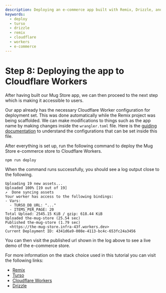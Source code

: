 ```yaml
---
description: Deploying an e-commerce app built with Remix, Drizzle, and Turso to Cloudflare Workers
keywords:
  - deploy
  - turso
  - drizzle
  - remix
  - cloudflare
  - workers
  - e-commerce
---
```


# Step 8: Deploying the app to Cloudflare Workers

After having built our Mug Store app, we can then proceed to the next step which
is making it accessible to users.

Our app already has the necessary Cloudflare Worker configuration for deployment
set. This was done automatically while the Remix project was being scaffolded.
We can make modifications to things such as the app name by making changes
inside the `wrangler.toml` file. Here is the [guiding documentation] to
understand the configurations that can be set inside this file.

After everything is set up, run the following command to deploy the Mug Store
e-commerce store to Cloudflare Workers.

```sh
npm run deploy
```

When the command runs successfully, you should see a log output close to the
following.

```
Uploading 19 new assets...
Uploaded 100% [19 out of 19]
↗️  Done syncing assets
Your worker has access to the following bindings:
- Vars:
  - TURSO_DB_URL: "..."
  - ITEMS_PER_PAGE: 20
Total Upload: 2545.15 KiB / gzip: 618.44 KiB
Uploaded the-mug-store (25.54 sec)
Published the-mug-store (1.79 sec)
  <https://the-mug-store.infra-43f.workers.dev>
Current Deployment ID: 4341d6a9-008e-4113-bc4c-653fc24a3456
```

You can then visit the published url shown in the log above to see a live demo
of the e-commerce store.

For more information on the stack choice used in this tutorial you can visit the
following links:

- [Remix]
- [Turso]
- [Cloudflare Workers]
- [Drizzle]

[guiding documentation]: https://developers.cloudflare.com/workers/wrangler/configuration/
[Remix]: https://remix.run/docs/en/1.18.1
[Turso]: https://turso.tech/
[Cloudflare Workers]: https://workers.cloudflare.com/
[Drizzle]: https://orm.drizzle.team/
